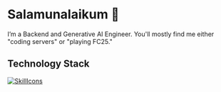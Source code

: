 # Salamunalaikum 👋

I’m a Backend and Generative AI Engineer. You'll mostly find me either "coding servers" or "playing FC25."

## Technology Stack
[![SkillIcons](https://skillicons.dev/icons?i=python,fastapi,django,nodejs,react,postgres,aws,docker)](https://skillicons.dev)
